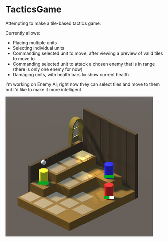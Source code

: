 # TacticsGame
Attempting to make a tile-based tactics game.

Currently allows:
* Placing multiple units
* Selecting individual units
* Commanding selected unit to move, after viewing a preview of valid tiles to move to
* Commanding selected unit to attack a chosen enemy that is in range (there is only one enemy for now)
* Damaging units, with health bars to show current health

I'm working on Enemy AI, right now they can select tiles and move to them but I'd like to make it more intelligent

![alt text](screenshot.png "Gameplay Screenshot")
